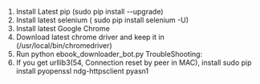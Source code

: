 1. Install Latest pip (sudo pip install --upgrade)
2. Install latest selenium ( sudo pip install selenium -U)
3. Install latest Google Chrome
4. Download latest chrome driver and keep it in (/usr/local/bin/chromedriver)
5. Run python ebook_downloader_bot.py
TroubleShooting:
1. If you get urllib3(54, Connection reset by peer in MAC), install
sudo pip install pyopenssl ndg-httpsclient pyasn1
